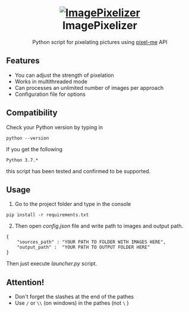 <h1 align="center">
  <br>
  <a href="https://github.com/gtx-1060/ImagePixelizer"><img src="https://i.ibb.co/B37rSdy/Frame-1.png" alt="ImagePixelizer "></a>
  <br>
  ImagePixelizer 
  <br>
</h1>
<p align="center">Python script for pixelating pictures using <a href="https://pixel-me.tokyo/en/">pixel-me</a> API</p>

## Features
 - You can adjust the strength of pixelation
 - Works in multithreaded mode
 - Can processes an unlimited number of images per approach
 - Configuration file for options
 
 
## Compatibility
Check your Python version by typing in
```shell script
python --version
```
If you get the following
```shell script
Python 3.7.*
```
this script has been tested and confirmed to be supported.


## Usage
1. Go to the project folder and type in the console
```shell script
pip install -r requirements.txt
```
2. Then open *config.json* file and write path to images and output path.
```
{
    "sources_path" : "YOUR PATH TO FOLDER WITH IMAGES HERE",
    "output_path" :  "YOUR PATH TO OUTPUT FOLDER HERE"
}
```
Then just execute *launcher.py* script.

## Attention!
- Don't forget the slashes at the end of the pathes
- Use ```/``` or ```\\``` (on windows) in the pathes (not ```\``` )
